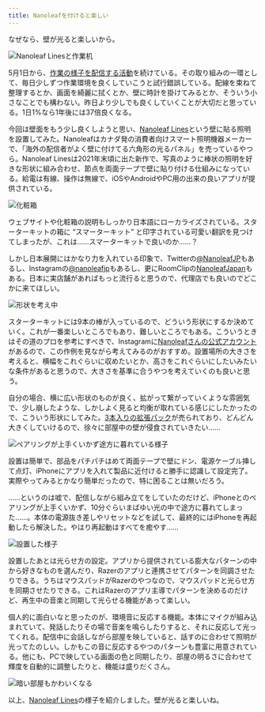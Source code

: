 ```yaml
---
title: Nanoleafを付けると楽しい
---
```

なぜなら、壁が光ると楽しいから。

![](https://lh3.googleusercontent.com/docs/ADP-6oFZDA1r429Q3LVS898xbFp3c3pTkvMyUefKlR8QNcL9BxzkmnPsEdwcSa7jojghupV23ZD_C9J9N07TetcwgbjC9g56EM_t0MDxAl7n3DTf8pGFljIV5B8qRKjxCo-SXm8tVO4Xam3SeVcBNvhICGYROVj5SX20F1Q5DIsDP6m_hcwyOTQwdENy3uPDfaAd3UCMLiu9e0Nu5wn7uJUtI10NgCZ6knp7jsZ4Zc-_n73FkWUEzswG5ayVOvrduekr-F-tDtsMJLLzJpPgQhPMFdzezhdxyvGw8_gBZbpp7HDoLBcQ28lkXcCBY1FBK6dsGSbqiEXaGII42vxvHgTZrXHzy7UrFFC_OFm9b79IBjovJB1_yrKyda9ydyBatxagXvTR4wLuUV3_aX1GJVKOL-8QfZzFXdPz90PvyWhF4XsejJ7mixptC9S2sUhgTlBarC-61GslXrvN6aiEcWIAFxOGSLWul7YiwOMpHeVPf2PeZQJwcyyX0NtrdNiIJ34CHS2xOZHgUWfpDm2efu2Sd97JLvX0jUQa9nn_ErF9Ff9rqqVfF-Ncz0JJFf2FlIIC8LK97J0MT_wmLACIAN5W1rb5FzA0PtUn-HFzN2DV-Uy47iO2Gg7sW7qswYyDzSIsD4jOSIekqBk6s0CUlocxfKL0n7clKkIzr2Ufv8Cz1qtQO-yAaTNOEZh0LKWdeqQZcBWTftX_gaQzCE-uQrzuPt8i1ce7oKe_o6VJK9d2IMeazpSE5UUG5Q0uaoOYEjc_EYBgCcQiImlv2brjEJUmHi9c0yNL4Oou6gDKfTd3WPSl8enupDfsp8lA10Isu-Eigyr0pUN2YWrznEPmKEQn6wXk53m5QHAEX44L9bezjQLg9PRNyBexKJYY3g8PkAUrwFttMTQzQ4CzoBFUvjnxRg-652ptrbAuw7dduD4912R3exlfIAUSJx8nMOUSrgGqfKC1U-WYbQrWV3_HMWnEB6kpkL79V2f5zKRdtubjdOnPW4LRTHPCBqanDgNvhiIz_7evMPOxKYYdXMHszPLN3OxdPOJQ2UCok6Uulyc_3AeTZ3jqrQP_9AKuyAGzKk_0X7Rv3-V7HyOS3K7_L0IkKGQad3uepKfV27yux_Z_pz57fTT6FVprnV_paZfiCFk3cP0YkN1dA0z-bWyLyyUXaP5_0QPRFnckzBa6Aqxe_4ojrT_2pxnQQXhiE-n7L5CEq7r_8bBX8LjbajdP-6f7C-6OB73BrB6DC2OpcFxTKfpQotWOTw "Nanoleaf Linesと作業机")

5月1日から、[作業の様子を配信する活動](https://www.youtube.com/c/r7kamura)を続けている。その取り組みの一環として、毎日少しずつ作業環境を良くしていこうと試行錯誤している。配線を束ねて整理するとか、画面を綺麗に拭くとか、壁に時計を掛けてみるとか、そういう小さなことでも構わない。昨日より少しでも良くしていくことが大切だと思っている。1日1%なら1年後には37倍良くなる。

今回は壁面をもう少し良くしようと思い、[Nanoleaf Lines](https://www.amazon.co.jp/dp/B09MS3359S)という壁に貼る照明を設置してみた。Nanoleafはカナダ発の消費者向けスマート照明機器メーカーで、「海外の配信者がよく壁に付けてる六角形の光るパネル」を売っているやつら。Nanoleaf Linesは2021年末頃に出た新作で、写真のように棒状の照明を好きな形状に組み合わせ、節点を両面テープで壁に貼り付ける仕組みになっている。給電は有線、操作は無線で、iOSやAndroidやPC用の出来の良いアプリが提供されている。

![](https://lh3.googleusercontent.com/docs/ADP-6oFrcPrK8qSAdTmeZcW2_LfOXfd8B--KHahYAqlXIEe8PG90v9U1rr-khWaBIOe8hWDY0PjzP39SZZdYApUGwQk3zW9yUk7EDZeIj5wIpvtyMmfohx0XLMl2FgNWFC0ppWTVDUcwqI40hMfYSk8t96EZTL4mGz36Epk-iNxMbN_aMSM72hu_I5NAsL6RYxUCzUE_hFdwH87nrEeZLDEF8_6VglD_vZw_sWyYuCLKvC9yKKlHhbluwLV3mq422bkZgybFzuuVBNR3Op1fhhjTilXDN97K6dq2qU4KMdlskNTMmy1h8iOrffOjvpDaD-A1H1kO-0G7JSeQpXzSpVhjap3SAHqy6LAW3EkLEdnWSQsFWjiARENYGdCIyBYqjkM_NiNEgAw3kWjzhV2N_PLxbCsRI1KnJHT1Yp3ctiVidPSteRiL7g8QSzaitOEolgsBYSXfpKV_rZhFKsCN9l05CoYH-42bp5pC24RwwyhBN2fEs8c3Qojs84JcTuQFjAJSMV_WivdtP-keuQdlyQ80nxSkJEjG0_lfwsWc_GwsfndvH-Ex_IEDv0t1WHqfY6SW6UVZQIwe409vXYvgrpliaCRLX1347wjC59DPehosJNddEHLBFdaQM-x88dxH91Dk-s7nRKfEM-iI8ktXSPyTawOUXR9Y6xpm0P38wBPlJtCv0sygec_yrQDUOY_t-skQeCyXJAVObcWITRPZvQjYFAFK8LsaEjqXJgUu_oYN1U_OGegTO3FAY6HNLh9xM3_m0KEjVtO2Ri5t6lB9DftjZ-KU_r126mIhhSonWjPSlGEqZEGGHOcRe8-mB-XahdHcXa_gohMonwh07mBNaVY8JiAboPK7eSsxzeC46uWB5A731nov025oNrCt-WLwWH7c8yI_zevzFCiCz7jUpi4u-JBu-HP5ZwEX5dNL-dG5lIOvGfgHLCInbcWD1LBozN8jqHszxeSTgC3Q8i88DV7_4s6LZNyuAGImtsNVpvnQshqCTh26InKuIYAH4uaJ3pMfrv1HrBKrE1RTAeDwB6xfs1mSLOlpMG2dcr5khvdtK_9nD0n-w6KUnFE7LiQsORruVudngwFv9cO4pkf6pBq83LkYH_Wa7ODNPU5QBUW-NRyuVs6y18ZhyTJBHVhHhZwf_ItoSS4PjNRbtxERhvw960yMURgPKxpCUvoJVj8auS2Qul8RDQ6QzAG7G08_oLTJpFH53PKhKwpVWmu1Uf194ItkBY0nMU9z1h9oY5jzVOm7K6sHDA "化粧箱")

ウェブサイトや化粧箱の説明もしっかり日本語にローカライズされている。スターターキットの箱に “スマーターキット” と印字されている可愛い翻訳を見つけてしまったが、これは……スマーターキットで良いのか……？

しかし日本展開にはかなり力を入れている印象で、Twitterの[@NanoleafJP](https://twitter.com/NanoleafJP)もあるし、Instagramの[@nanoleafjp](https://www.instagram.com/nanoleafjp/)もあるし、更にRoomClipの[NanoleafJapan](https://roomclip.jp/myroom/5824865)もある。日本に実店舗があればもっと流行ると思うので、代理店でも良いのでどこかに来てほしい。

![](https://lh3.googleusercontent.com/docs/ADP-6oGbnIeJeF8TbW-CuM8kcN00yH5piBs2cok_KUzGYJ3XH11gprgiQO3S_LGEkfLPPmmC6DPtMAXGvg28WgYMmu1XWlm6ilfXLb7FO2v_-6a64mJPmuyRv6FbgNJXO966NwA7xl-jFVFUa5Rr9FM0TGLOfbs7fNLqrElPwaIe2w6CxQLLAkG_1mNc19WYVghzjokD3_WuhscAYtT4j4nNF59IKkq2y8senFP2gpkCV0Q-hIt0IU1Kam0CbD5l1FolYS6xEJfbn8VNtx3_opYaafTADfK6t3BY4CxmIMLfOmi3-dluHH021wZaAdojYnCmcYFpP2HzW4KNWDPnHNNQ41J9vUFCAuRkqt1oDz40_2A75QxJRElkx2cApOJrz88N7m-fAWvO_STC3YDIHMl1CuM_7IKv1dnqoEDt9XlB5H6qWo4ZY7DJYGq6ajNsWTYyPj1TMiELMFHmvwfL46rVeWbjKSTLnMVhZD03lYMltiWYhQ3pxn-AnTCI_jLpWdlTcM329hcDjuMgHxjwjdw11jg58LGAFlBtWLO5IXiqIrFuL_MwFmMFe0xb8M-EJFIHMfI-o9kX11gd1gTe6Wf8TBS6UbgbuUmh-4CzW3G0fBoT6iFkZGkZjf21JrsbiubgZJW93G5tPSe2rOj4CFer0wA3pyXxl1nZzIkIP6Zt7OL70t75iz0lE237Z_KcB6qTAInHxqGbyoGIqXyXn8rgAqlXSq6AVr2zkItUyJ7buyGv4VQZHYNoDm-eIrbU2rGFWSuA8Y2L3QA5tYuB7YvAjJx8Dlg-bbbAKPGCFfpzl9Aqe7ZnInMvsuwD2t-2ATnSJjLWTMzk_iwGOx5VbJ_MaHayLIl5R0c7GFjKOf8DUxjmoWy1UlOYNlWtxfaqbkg31AHRvTDBRemS-AwfNaWfWAMhYAWbwMmC3FG0RvccesoCqgy2Zy2l1KBOdpW7EkaknL_lUxzC3Pom_zCIOyo8-k7stCGYJilmyi6fTZLRNaV2cUCX4KCSbnlb0BKmm2hcGsYIw87qpuQy_4F4z_lG1N7USaEqwUQuf6HTBdRfWWIRlHPLDd3zctXYcv3XiQBoBHZSPaDBoMXXegBC7kZSdxlNPl13SB3blS0rJ51aNh5azDiK-REJmF2ivumuJ8JL2c4ps1H5YQsfOnXzETXpAVeSeRfaUYOmc5XOphea3gkq_cMkklKUcJVZJyNvxhx39S0mq7Q0D149ssoevlKrtWQrEWsj-DSOnbZGLZ6x_287ARjY "形状を考え中")

スターターキットには9本の棒が入っているので、どういう形状にするか決めていく。これが一番楽しいところでもあり、難しいところでもある。こういうときはその道のプロを参考にすべきで、Instagramに[Nanoleafさんの公式アカウント](https://www.instagram.com/nanoleaf/)があるので、この作例を見ながら考えてみるのがおすすめ。設置場所の大きさを考えると、横幅をこれぐらいに収めたいとか、高さをこれぐらいにしたいみたいな条件があると思うので、大きさを基準に合うやつを考えていくのも良いと思う。

自分の場合、横に広い形状のものが良く、拡がって繋がっていくような雰囲気で、少し崩したような、しかしよく見ると均衡が取れている感じにしたかったので、こういう形状にしてみた。[3本入りの拡張パック](https://www.amazon.co.jp/dp/B09JHSG2R5)が売られており、どんどん大きくしていけるので、徐々に部屋中の壁が侵食されていきたい……

![](https://lh3.googleusercontent.com/docs/ADP-6oFniTcLiMlW6oYA2dgKaIY147o_n21WsYKdKEtBCGicTsckHsaqzp0bU1PLJG6c_Nchwh2Tybcf5v1m_MhBZrAncOl0TBYyYnsio2FNyvhiWxVZ0jVtTQAWx3sO6v1O_hK_HI2CPJH6iGWpb31b8jgXRmBfiIisP78wErMak9zEvEj22l0055rZh8nhCqETqn7smYZO6rTcfBNY6VVomjCJXiN77WvHN6hYDAVHRCFwpuBMvsF14OQgSjDBjrTBmJr5KzeZ-t2_Vn_rn0c-fQ5m7B9072JfhIxt_5u9ECrSTyIiI9lFa0QxtUXR_wJzCQnF7HOaAhY-g0p07y5xfsmLcB21Zm-j9Ze6fIv-a_-G_szIinfpaiymflE8zYsFDmXcuj5FD7Ak19Li-4rKWGHdnEVp0emwJpWUza5_1zIMmr_81FS7qmSaKsfipMUoNa-HoWByaBBnDb4oCsmJnkrcsNZpm9AlbCV53gJR9AF2ATb4XCqCb8HKVsLiUwlLKdcLBWCrFuMXKA4TOdtHgx9od_ohqEzUjOJfRmc_I-2CQEGYaVy0SVQEDgKY8SKlT9cFeleMW3jiNukgpB44jceQ6yLgSnWNc5HWhby4mDDbOf7vpMhfBdz1nxg4FLJyRWXSXmtLo_izsszkR6Yu4pX6WhrNl-YIjeYtfPvuT4v4oyntXk29Mh0BbVjNEqaTy1WgVBif-R_mlD6W6s7BGXMPilD8liiVvY1FoFW2XBcDfcwt32OqUlYbalslnJcthnH7IiMJvxfy1jxxmdwCkrlkn-N6obK-2u2uayFVaHEIjGoX3J8TNeFqlhvGgO4mhankPMUQt1ixSwXd2A18B0Wr2uWXJPsVt1RooCU4wUG6fHEX1yzaEvlqKncpZsFxFV5B5iYQujeQjLM5g2Kx6hcu2EYk7o_po2ZC7-BGuRRvWYptSvzyuQF5iqDLYp1mnt6hEZ5MkaHJdHy8tPeSmS4jLQeI0BkKLD3KBrFz33GabHExu7kRVuzDmZKohiRdxC9tKggo-u-D0r4U10EGyHoqb6RuVnWarJRMyuIQd4WoL2RCdlKixvGFPqvgEIJpsUOPZZgDMdvCKo524HrAEfbfLFE-OxmJpLFhS8U3HFUNxFd1jR2_3Kj9_pHAqp6p6We1iOHX7R4h-r9r7LFH7Iwz78MozbQY0ATdARCY-LX0VU1637UPSuA8oSHFhtqUfkpnz0HNzIquaJXmvHWZvEC0G80Q7wnEZ5cgWUv32bOiczGk "ペアリングが上手くいかず途方に暮れている様子")

設置は簡単で、部品をパチパチはめて両面テープで壁にドン、電源ケーブル挿して点灯、iPhoneにアプリを入れて製品に近付けると勝手に認識して設定完了。実際やってみるとかなり簡単だったので、特に困ることは無いだろう。

……というのは嘘で、配信しながら組み立てをしていたのだけど、iPhoneとのペアリングが上手くいかず、10分ぐらいまばゆい光の中で途方に暮れてしまった……。本体の電源抜き差しやリセットなどを試して、最終的にはiPhoneを再起動したら解決した。やはり再起動はすべてを癒やす……

![](https://lh3.googleusercontent.com/docs/ADP-6oF6r9OB-5CCO7tC0ZNrO-lXL5hbLBkgU0EuHFMzDrw2JQYZ3Ck4Oic5nY7nK1tqNw_pVPOPUT3xAS1ACBX2vNnrGkxS-3fMGQsaaP-hPonLyxMA7FmR7rlUCkt-PDSxQSwDo2ZZEKrPmeFcKY77eayXuimcgz6LY53yEfIpmYzgnbn9dZfO2FlGTy1mBd4TG9IKPBLb4uP9C96qkNomYqWC2ykY9AK1xM9-j7B1hkEEXWJMofsQTHsgPYH_w5InvSDHTIXWUBeiCIObwoOeSNm6su89q41l8XcxKWUMkIVonCKn8P6ici49Kj0RjByu-0oplzx4SUzxFjNSrzGwl8snaSaoNWrbnVWsqPDE5TgFJ_4Qa72_09e38OeGsLtzJteGg6TAzt737eaHnLokyfVANXpWt9rz9c9XVK8BAzs8BUN9oTOrZW-ICD01LXm3NviSObh4ua31nx3t8J4fvLJPUTG2cw9gC5MGuBS1rd4rOFwmuqCa2SMbrpZpS9gjOQG8moP33mWth2Z1ZS0RkEa75udrq5IYWHUbKFQS0c5q0jJC9hGtU2i9eRxBG7NqHoR7-G0Def8eJ8QsbenjV50N27v2cCroe6iGaSa0gVhSdOzBCSrK3GJtdTc61pGXgIccMbfxi1hGAKoq-0I6Kqm5_bv3nsP3sV0zLvog0QDyO3eLG1bnBQ1RbMHIb3U_aDguUFAqMmAx3PD8HJjHF1wFCsZaLhvJftawZxyrsktvRUgAZ9WUXME0YXtTGu22sBvqJvHSe7E7iTfYalwpeUJ08JhegzspFozam953AatAWL3sfD11BLkAf-6zJ7A30wbbztu-KYUpWK66TtBa83w-8eI42nPY8RdU6GaEAOjdknkgPcH01P6FLWhdUP_uDZXca6_R0s3viMSZauQhetyH7AE6K80moldCEBw0O3BN-HcTMoQ-ib4HjxaxMZ8fWW6EZHIPt-fQm2LGOzo4ZFkMqfZqzvEmGyNgNz8s6aaRUJsnZQHg7BsmLi0BP8Mm1c8A3_cBsLlqKuXIeE0HqD8nlwXXBVx3XRCkbzg9mpGoYsPeYNWm2LSR0JMx-f1fxmn6nMumWJmJuaEnoEE03aEdWS-KkjagjOIMZgT9rtshZBF9ZjuExIYpuxD30OIjQKD5SIjqBvdg4Y1x3uAXegdU5F8o3gx42jlyQUE0StIFXEvfX19eVWPAn2PICJPS0YVSjEHB_GtcadXciLsi4ia_9ygRejEkPgjlncjFdLtNiOw3Ug "設置した様子")

設置したあとは光らせ方の設定。アプリから提供されている膨大なパターンの中から好きなものを選んだり、Razerのアプリと連携させてパターンを同調させたりできる。うちはマウスパッドがRazerのやつなので、マウスパッドと光らせ方を同期させたりできる。これはRazerのアプリ主導でパターンを決めるのだけど、再生中の音楽と同期して光らせる機能があって楽しい。

個人的に面白いなと思ったのが、環境音に反応する機能。本体にマイクが組み込まれていて、発話したりその場で音楽を鳴らしたりすると、それに反応して光ってくれる。配信中に会話しながら部屋を映していると、話すのに合わせて照明が光ってたのしい。しかもこの音に反応するやつのパターンも豊富に用意されている。他にも、PCで映している画面の色と同期したり、部屋の明るさに合わせて輝度を自動的に調整したりと、機能は盛りだくさん。

![](https://lh3.googleusercontent.com/docs/ADP-6oHqQO1PaFYthTE_mu936Mwk95SVYYY4S7NM15ObTntohfZpAng2Gt47oB_6nL9hJ-Pls1nhwmqdKLdoBwOVarBCCCtYTnIVtrLewdEmAJ9zab-_ZKkOpqZF_fyziXCpUsLex02zpISx8kbc-2K4Q2CyvBqR6AqLv289Gu0mFt-wG83YS4u9PIj37dfbrGV2Y09nXAy9L_pOaBr7ABQbzgruSL4vUfqYBk-xfb74dF_iYHO3EAXeugdNJRRkLaADDF1XOwyhojEozL-9S_P6uMeJp0458syv6bXiIOhvtvMLjwwEBdHl0M2Xfy0o7amRl5eei5UolcHwZ-EO74k7GL-LjjpZrtm1NR4Atov3mMszbgfnjephhIbLTlFM5IdBb3TyvMKBBDJfvxYc-AIpZorPChQFDk85eyq57KH06eyLA2clDp87LylF9PDMWkipl9sHUAX0sZkspLKWC7pxWGTH5vWGF4fE-hRGs3SIUB1fLxyf6CXwNeyrqgMVZn2auBwUl8BGdY8Qv-ldveYcd873kJh622b1AK1ZZwcuTQdKxIwEJdKH9azbTPhliNZAbALxvXVeDwE_qohF4qA7HkHKfQw5BDuREUOabhunrbhn6YR009NJ2aiPiQnbIVnoXXW14RL_YDwGg3jTN_wqlpgyMCxxex0un7_-g8WCe53wg3Bvz2vCbcp7i89kK7cTinyuW4Z_K9t6WqOTVjZVVMYywYql9N8hbTM8SE6kOR22Dea1CG9aMgVF6CPkSvmB-GROVoAFb9yDzKepspbMwCY9Wz8JX6K-yMWaPIFVe-VddWpUGu_MzQumsazziaO2lwN6Mh6aFmIBilQ6qj9Xx1AvHhXogo75Q2rDxUfqWyjj-APBe41nOf2paLbDIa_iY8CXOPWsOmhK6NtB1hxHvgWjm8u8eogLk0deJdbQMgro-TcQJXEl6zE0g-ZqQqgcMbnue_Kyyk3D8l9fm6lvtS3zUirVhpbrxziVEtgoVF5krAfQveVwbX4JcoERmhU5uAQA0sBv4VgGk0sDtu41DdNkUbO6kA_-GmCe4NhzIDxUEyU_s8UcCQoalpbqwoF5tLfgy41434uCNLAoJ3VGMUWhuJR3B42L1Y2klHhydCVD48U2w3zsbGC9xbYt6GlBy351nzmfE7SqJzx8b_Hm6iXbG1rs9Xj2f-iEY72qm0VlzzIVY00xok8f5PzBYqWYTzZX3tcIf31qs1MLfCmYCLFZ__dYozS7n-kFx6K4L3Uf_QRqgg "暗い部屋もかわいくなる")

以上、[Nanoleaf Lines](https://www.amazon.co.jp/dp/B09MS3359S)の様子を紹介しました。壁が光ると楽しいね。
